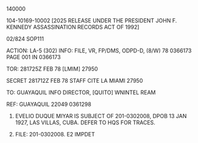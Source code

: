 140000

104-10169-10002 [2025 RELEASE UNDER THE PRESIDENT JOHN F. KENNEDY ASSASSINATION RECORDS ACT OF 1992]

02/824 SOP111

ACTION: LA-5 (302)
INFO: FILE, VR, FP/DMS, ODPD-D, (8/W)
78 0366173 PAGE 001 IN 0366173

TOR: 281725Z FEB 78 [LMIM] 27950

SECRET 281712Z FEB 78 STAFF
CITE LA MIAMI 27950

TO: GUAYAQUIL INFO DIRECTOR, [QUITO]
WNINTEL REAM

REF: GUAYAQUIL 22049 0361298

1. EVELIO DUQUE MIYAR IS SUBJECT OF 201-0302008, DPOB
13 JAN 1927, LAS VILLAS, CUBA. DEFER TO HQS FOR TRACES.

2. FILE: 201-0302008. E2 IMPDET
